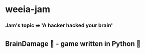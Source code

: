 # weeia-jam

### Jam's topic :arrow_right: 'A hacker hacked your brain'

## BrainDamage :brain: - game written in Python :snake:



